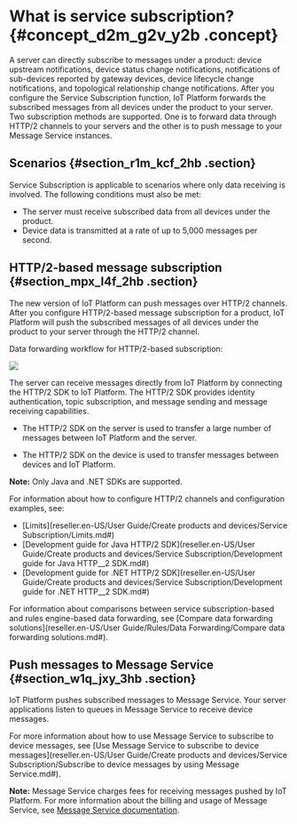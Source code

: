 # What is service subscription? {#concept_d2m_g2v_y2b .concept}

A server can directly subscribe to messages under a product: device upstream notifications, device status change notifications, notifications of sub-devices reported by gateway devices, device lifecycle change notifications, and topological relationship change notifications. After you configure the Service Subscription function, IoT Platform forwards the subscribed messages from all devices under the product to your server. Two subscription methods are supported. One is to forward data through HTTP/2 channels to your servers and the other is to push message to your Message Service instances.

## Scenarios {#section_r1m_kcf_2hb .section}

Service Subscription is applicable to scenarios where only data receiving is involved. The following conditions must also be met:

-   The server must receive subscribed data from all devices under the product.
-   Device data is transmitted at a rate of up to 5,000 messages per second.

## HTTP/2-based message subscription {#section_mpx_l4f_2hb .section}

The new version of IoT Platform can push messages over HTTP/2 channels. After you configure HTTP/2-based message subscription for a product, IoT Platform will push the subscribed messages of all devices under the product to your server through the HTTP/2 channel.

Data forwarding workflow for HTTP/2-based subscription:

![](http://static-aliyun-doc.oss-cn-hangzhou.aliyuncs.com/assets/img/18849/155797769112665_en-US.png)

The server can receive messages directly from IoT Platform by connecting the HTTP/2 SDK to IoT Platform. The HTTP/2 SDK provides identity authentication, topic subscription, and message sending and message receiving capabilities.

-   The HTTP/2 SDK on the server is used to transfer a large number of messages between IoT Platform and the server.

-   The HTTP/2 SDK on the device is used to transfer messages between devices and IoT Platform.


**Note:** Only Java and .NET SDKs are supported.

For information about how to configure HTTP/2 channels and configuration examples, see:

-   [Limits](reseller.en-US/User Guide/Create products and devices/Service Subscription/Limits.md#)
-   [Development guide for Java HTTP/2 SDK](reseller.en-US/User Guide/Create products and devices/Service Subscription/Development guide for Java HTTP__2 SDK.md#)
-   [Development guide for .NET HTTP/2 SDK](reseller.en-US/User Guide/Create products and devices/Service Subscription/Development guide for .NET HTTP__2 SDK.md#)

For information about comparisons between service subscription-based and rules engine-based data forwarding, see [Compare data forwarding solutions](reseller.en-US/User Guide/Rules/Data Forwarding/Compare data forwarding solutions.md#).

## Push messages to Message Service {#section_w1q_jxy_3hb .section}

IoT Platform pushes subscribed messages to Message Service. Your server applications listen to queues in Message Service to receive device messages.

For more information about how to use Message Service to subscribe to device messages, see [Use Message Service to subscribe to device messages](reseller.en-US/User Guide/Create products and devices/Service Subscription/Subscribe to device messages by using Message Service.md#).

**Note:** Message Service charges fees for receiving messages pushed by IoT Platform. For more information about the billing and usage of Message Service, see [Message Service documentation](https://partners-intl.aliyun.com/help/product/27412.htm).

